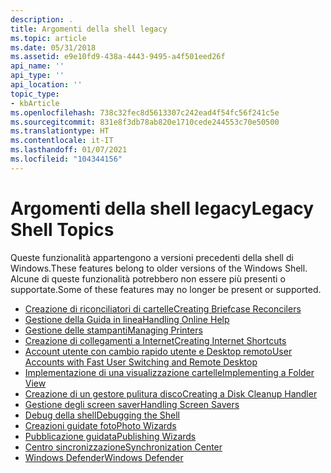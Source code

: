 ```yaml
---
description: .
title: Argomenti della shell legacy
ms.topic: article
ms.date: 05/31/2018
ms.assetid: e9e10fd9-438a-4443-9495-a4f501eed26f
api_name: ''
api_type: ''
api_location: ''
topic_type:
- kbArticle
ms.openlocfilehash: 738c32fec8d5613307c242ead4f54fc56f241c5e
ms.sourcegitcommit: 831e8f3db78ab820e1710cede244553c70e50500
ms.translationtype: HT
ms.contentlocale: it-IT
ms.lasthandoff: 01/07/2021
ms.locfileid: "104344156"
---
```

# <a name="legacy-shell-topics"></a><span data-ttu-id="80e3a-103">Argomenti della shell legacy</span><span class="sxs-lookup"><span data-stu-id="80e3a-103">Legacy Shell Topics</span></span>

<span data-ttu-id="80e3a-104">Queste funzionalità appartengono a versioni precedenti della shell di Windows.</span><span class="sxs-lookup"><span data-stu-id="80e3a-104">These features belong to older versions of the Windows Shell.</span></span> <span data-ttu-id="80e3a-105">Alcune di queste funzionalità potrebbero non essere più presenti o supportate.</span><span class="sxs-lookup"><span data-stu-id="80e3a-105">Some of these features may no longer be present or supported.</span></span>

-   [<span data-ttu-id="80e3a-106">Creazione di riconciliatori di cartelle</span><span class="sxs-lookup"><span data-stu-id="80e3a-106">Creating Briefcase Reconcilers</span></span>](../lwef/briefcase-reconcilers.md)
-   [<span data-ttu-id="80e3a-107">Gestione della Guida in linea</span><span class="sxs-lookup"><span data-stu-id="80e3a-107">Handling Online Help</span></span>](handling-online-help.md)
-   [<span data-ttu-id="80e3a-108">Gestione delle stampanti</span><span class="sxs-lookup"><span data-stu-id="80e3a-108">Managing Printers</span></span>](print.md)
-   [<span data-ttu-id="80e3a-109">Creazione di collegamenti a Internet</span><span class="sxs-lookup"><span data-stu-id="80e3a-109">Creating Internet Shortcuts</span></span>](../lwef/internet-shortcuts.md)
-   [<span data-ttu-id="80e3a-110">Account utente con cambio rapido utente e Desktop remoto</span><span class="sxs-lookup"><span data-stu-id="80e3a-110">User Accounts with Fast User Switching and Remote Desktop</span></span>](fastuserswitching.md)
-   [<span data-ttu-id="80e3a-111">Implementazione di una visualizzazione cartelle</span><span class="sxs-lookup"><span data-stu-id="80e3a-111">Implementing a Folder View</span></span>](../lwef/nse-folderview.md)
-   [<span data-ttu-id="80e3a-112">Creazione di un gestore pulitura disco</span><span class="sxs-lookup"><span data-stu-id="80e3a-112">Creating a Disk Cleanup Handler</span></span>](../lwef/disk-cleanup.md)
-   [<span data-ttu-id="80e3a-113">Gestione degli screen saver</span><span class="sxs-lookup"><span data-stu-id="80e3a-113">Handling Screen Savers</span></span>](../lwef/screen-saver-library.md)
-   [<span data-ttu-id="80e3a-114">Debug della shell</span><span class="sxs-lookup"><span data-stu-id="80e3a-114">Debugging the Shell</span></span>](debugging-with-the-shell.md)
-   [<span data-ttu-id="80e3a-115">Creazioni guidate foto</span><span class="sxs-lookup"><span data-stu-id="80e3a-115">Photo Wizards</span></span>](../lwef/photo-wizards-bumper.md)
-   [<span data-ttu-id="80e3a-116">Pubblicazione guidata</span><span class="sxs-lookup"><span data-stu-id="80e3a-116">Publishing Wizards</span></span>](../lwef/publishing-wizards.md)
-   [<span data-ttu-id="80e3a-117">Centro sincronizzazione</span><span class="sxs-lookup"><span data-stu-id="80e3a-117">Synchronization Center</span></span>](synchronization-center-bumper.md)
-   [<span data-ttu-id="80e3a-118">Windows Defender</span><span class="sxs-lookup"><span data-stu-id="80e3a-118">Windows Defender</span></span>](../lwef/windows-defender-bumper.md)

 

 
